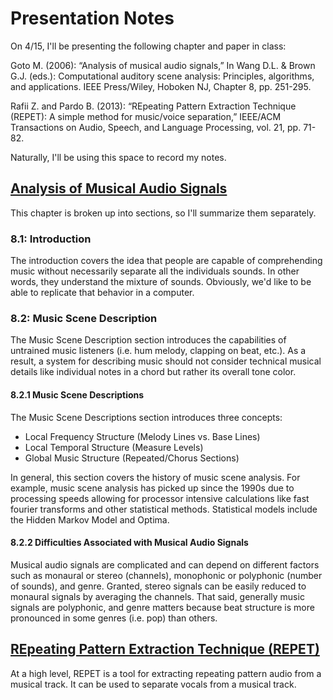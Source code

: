 # Presentation Notes

On 4/15, I'll be presenting the following chapter and paper in class:

Goto M. (2006): “Analysis of musical audio signals,” In Wang D.L. & Brown G.J. (eds.):
Computational auditory scene analysis: Principles, algorithms, and applications. IEEE
Press/Wiley, Hoboken NJ, Chapter 8, pp. 251-295.

Rafii Z. and Pardo B. (2013): “REpeating Pattern Extraction Technique (REPET): A simple
method for music/voice separation,” IEEE/ACM Transactions on Audio, Speech, and
Language Processing, vol. 21, pp. 71-82.

Naturally, I'll be using this space to record my notes.

## [Analysis of Musical Audio Signals][1]

This chapter is broken up into sections, so I'll summarize them separately.

### 8.1: Introduction

The introduction covers the idea that people are capable of comprehending music
without necessarily separate all the individuals sounds. In other words, they
understand the mixture of sounds. Obviously, we'd like to be able to replicate
that behavior in a computer.

### 8.2: Music Scene Description

The Music Scene Description section introduces the capabilities of untrained music
listeners (i.e. hum melody, clapping on beat, etc.). As a result, a system for
describing music should not consider technical musical details like individual
notes in a chord but rather its overall tone color.

#### 8.2.1 Music Scene Descriptions

The Music Scene Descriptions section introduces three concepts: 

- Local Frequency Structure (Melody Lines vs. Base Lines)
- Local Temporal Structure (Measure Levels)
- Global Music Structure (Repeated/Chorus Sections)

In general, this section covers the history of music scene analysis.
For example, music scene analysis has picked up since the 1990s due
to processing speeds allowing for processor intensive calculations like
fast fourier transforms and other statistical methods. Statistical models
include the Hidden Markov Model and Optima.

#### 8.2.2 Difficulties Associated with Musical Audio Signals

Musical audio signals are complicated and can depend on different factors
such as monaural or stereo (channels), monophonic or polyphonic (number of
sounds), and genre. Granted, stereo signals can be easily reduced to
monaural signals by averaging the channels. That said, generally music signals
are polyphonic, and genre matters because beat structure is more
pronounced in some genres (i.e. pop) than others.

## [REpeating Pattern Extraction Technique (REPET)][2]

At a high level, REPET is a tool for extracting repeating pattern audio from
a musical track. It can be used to separate vocals from a musical track.

[1]: #
[2]: http://music.cs.northwestern.edu/publications/Rafii-Pardo%20-%20REpeating%20Pattern%20Extraction%20Technique%20(REPET)%20A%20Simple%20Method%20for%20Music-Voice%20Separation%20-%20TALSP%202013.pdf
